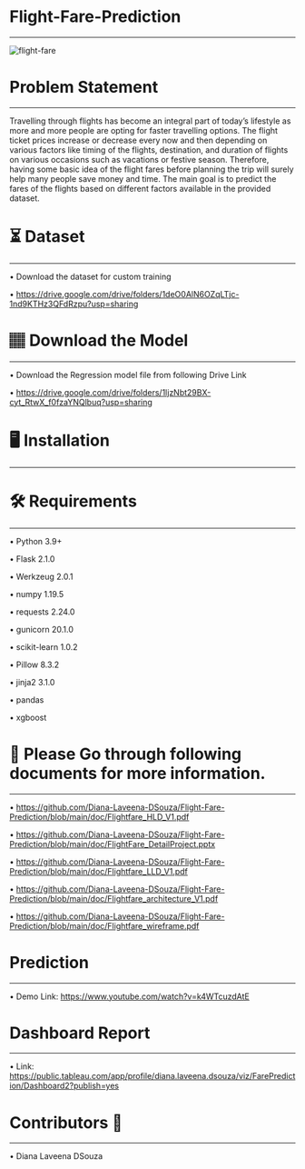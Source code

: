 # Flight-Fare-Prediction
________________________________________________________________________________________________________________________________________________________________

![flight-fare](https://user-images.githubusercontent.com/102862643/193259099-5930ca7d-8fe4-4ed6-816a-eebf55b92a9d.JPG)

# Problem Statement
________________________________________________________________________________________________________________________________________________________________

Travelling through flights has become an integral part of today’s lifestyle as more and more people are opting for faster travelling options. The flight ticket prices increase or decrease every now and then depending on various factors like timing of the flights, destination, and duration of flights on various occasions such as vacations or festive season. Therefore, having some basic idea of the flight fares before planning the trip will surely help many people save money and time. The main goal is to predict the fares of the flights based on different factors available in the provided dataset.

# ⏳ Dataset
_________________________________________________________________________________________________________________________________________________________________

• Download the dataset for custom training

• https://drive.google.com/drive/folders/1deO0AlN6OZqLTjc-1nd9KTHz3QFdRzpu?usp=sharing

# 🏽‍ Download the Model
_________________________________________________________________________________________________________________________________________________________________

• Download the Regression model file from following Drive Link

• https://drive.google.com/drive/folders/1ljzNbt29BX-cyt_RtwX_f0fzaYNQlbuq?usp=sharing

# 🖥️ Installation
_________________________________________________________________________________________________________________________________________________________________
# 🛠️ Requirements
_________________________________________________________________________________________________________________________________________________________________

• Python 3.9+

• Flask 2.1.0

• Werkzeug 2.0.1

• numpy 1.19.5

• requests 2.24.0

• gunicorn 20.1.0

• scikit-learn 1.0.2

• Pillow 8.3.2

• jinja2 3.1.0

• pandas

• xgboost

# 📖 Please Go through following documents for more information.
_______________________________________________________________________________________________________________________________________________________________

• https://github.com/Diana-Laveena-DSouza/Flight-Fare-Prediction/blob/main/doc/Flightfare_HLD_V1.pdf

• https://github.com/Diana-Laveena-DSouza/Flight-Fare-Prediction/blob/main/doc/FlightFare_DetailProject.pptx

• https://github.com/Diana-Laveena-DSouza/Flight-Fare-Prediction/blob/main/doc/Flightfare_LLD_V1.pdf

• https://github.com/Diana-Laveena-DSouza/Flight-Fare-Prediction/blob/main/doc/Flightfare_architecture_V1.pdf

• https://github.com/Diana-Laveena-DSouza/Flight-Fare-Prediction/blob/main/doc/Flightfare_wireframe.pdf

# Prediction
_______________________________________________________________________________________________________________________________________________________________

• Demo Link: https://www.youtube.com/watch?v=k4WTcuzdAtE

# Dashboard Report
_______________________________________________________________________________________________________________________________________________________________

• Link: https://public.tableau.com/app/profile/diana.laveena.dsouza/viz/FarePrediction/Dashboard2?publish=yes

# Contributors 👩
_______________________________________________________________________________________________________________________________________________________________

• Diana Laveena DSouza
